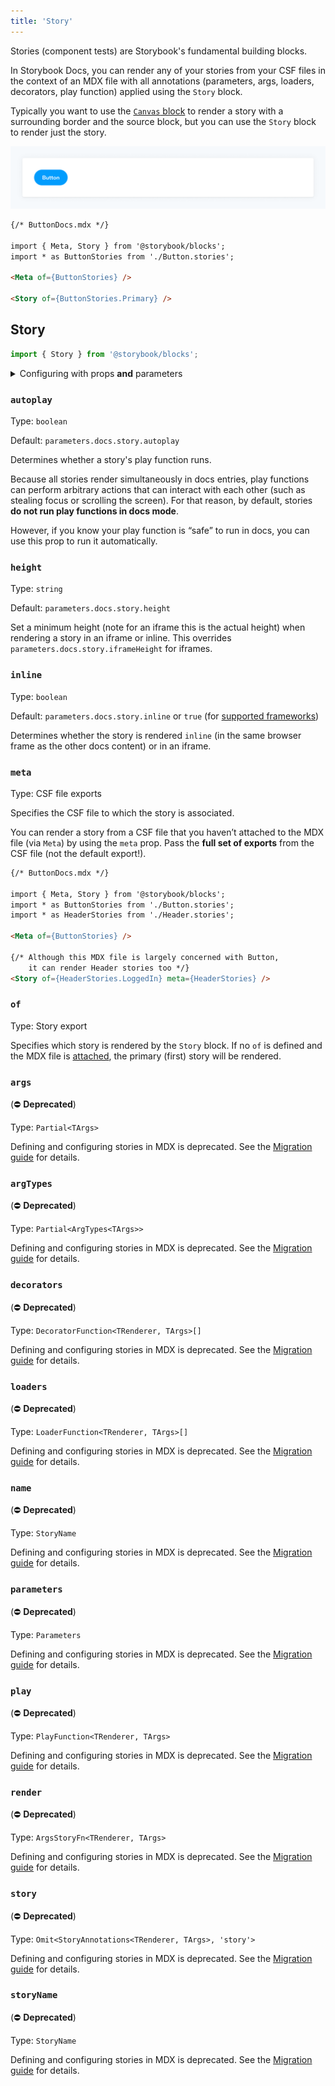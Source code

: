 ```yaml
---
title: 'Story'
---
```


<YouTubeCallout id="uAA1JvLcl-w" title="Avoid Documentation Nightmares with Storybook's Story Doc Block" params='start=124' />

Stories (component tests) are Storybook's fundamental building blocks.

In Storybook Docs, you can render any of your stories from your CSF files in the context of an MDX file with all annotations (parameters, args, loaders, decorators, play function) applied using the `Story` block.

<div class="aside">

Typically you want to use the [`Canvas` block](./doc-block-canvas.md) to render a story with a surrounding border and the source block, but you can use the `Story` block to render just the story.

</div>

![Screenshot of Story block](./doc-block-story.png)

<!-- prettier-ignore-start -->
```md
{/* ButtonDocs.mdx */}

import { Meta, Story } from '@storybook/blocks';
import * as ButtonStories from './Button.stories';

<Meta of={ButtonStories} />

<Story of={ButtonStories.Primary} />
```
<!-- prettier-ignore-end -->

## Story

```js
import { Story } from '@storybook/blocks';
```

<details>
<summary>Configuring with props <strong>and</strong> parameters</summary>

ℹ️ Like most blocks, the `Story` block is configured with props in MDX. Many of those props derive their default value from a corresponding [parameter](../writing-stories/parameters.md) in the block's namespace, `parameters.docs.story`.

The following `autoplay` configurations are equivalent:

<!-- prettier-ignore-start -->

<CodeSnippets
  paths={[
    'angular/api-doc-block-story-parameter.ts.mdx',
    'web-components/api-doc-block-story-parameter.js.mdx',
    'web-components/api-doc-block-story-parameter.ts.mdx',
    'common/api-doc-block-story-parameter.js.mdx',
    'common/api-doc-block-story-parameter.ts.mdx',
  ]}
/>

<!-- prettier-ignore-end -->

<!-- prettier-ignore-start -->
```md
{/* ButtonDocs.mdx */}

<Story of={ButtonStories.Basic} autoplay />
```
<!-- prettier-ignore-end -->

The example above applied the parameter at the [story](../writing-stories/parameters.md#story-parameters) level, but it could also be applied at the [component](../writing-stories/parameters.md#component-parameters) (or meta) level or [project](../writing-stories/parameters.md#global-parameters) level.

</details>

### `autoplay`

Type: `boolean`

Default: `parameters.docs.story.autoplay`

Determines whether a story's play function runs.

Because all stories render simultaneously in docs entries, play functions can perform arbitrary actions that can interact with each other (such as stealing focus or scrolling the screen). For that reason, by default, stories **do not run play functions in docs mode**.

However, if you know your play function is “safe” to run in docs, you can use this prop to run it automatically.

### `height`

Type: `string`

Default: `parameters.docs.story.height`

Set a minimum height (note for an iframe this is the actual height) when rendering a story in an iframe or inline. This overrides `parameters.docs.story.iframeHeight` for iframes.

### `inline`

Type: `boolean`

Default: `parameters.docs.story.inline` or `true` (for [supported frameworks](../configure/frameworks-feature-support.md))

Determines whether the story is rendered `inline` (in the same browser frame as the other docs content) or in an iframe.

### `meta`

Type: CSF file exports

Specifies the CSF file to which the story is associated.

You can render a story from a CSF file that you haven’t attached to the MDX file (via `Meta`) by using the `meta` prop. Pass the **full set of exports** from the CSF file (not the default export!).

<!-- prettier-ignore-start -->
```md
{/* ButtonDocs.mdx */}

import { Meta, Story } from '@storybook/blocks';
import * as ButtonStories from './Button.stories';
import * as HeaderStories from './Header.stories';

<Meta of={ButtonStories} />

{/* Although this MDX file is largely concerned with Button,
    it can render Header stories too */}
<Story of={HeaderStories.LoggedIn} meta={HeaderStories} />
```
<!-- prettier-ignore-end -->

### `of`

Type: Story export

Specifies which story is rendered by the `Story` block. If no `of` is defined and the MDX file is [attached](./doc-block-meta.md#attached-vs-unattached), the primary (first) story will be rendered.

<YouTubeCallout id="uAA1JvLcl-w" title="Avoid Documentation Nightmares with Storybook's Story Doc Block configuration" params='start=160' />

### `args`

(⛔️ **Deprecated**)

Type: `Partial<TArgs>`

Defining and configuring stories in MDX is deprecated. See the [Migration guide](https://github.com/storybookjs/storybook/blob/next/MIGRATION.md#mdx-docs-files) for details.

### `argTypes`

(⛔️ **Deprecated**)

Type: `Partial<ArgTypes<TArgs>>`

Defining and configuring stories in MDX is deprecated. See the [Migration guide](https://github.com/storybookjs/storybook/blob/next/MIGRATION.md#mdx-docs-files) for details.

### `decorators`

(⛔️ **Deprecated**)

Type: `DecoratorFunction<TRenderer, TArgs>[]`

Defining and configuring stories in MDX is deprecated. See the [Migration guide](https://github.com/storybookjs/storybook/blob/next/MIGRATION.md#mdx-docs-files) for details.

### `loaders`

(⛔️ **Deprecated**)

Type: `LoaderFunction<TRenderer, TArgs>[]`

Defining and configuring stories in MDX is deprecated. See the [Migration guide](https://github.com/storybookjs/storybook/blob/next/MIGRATION.md#mdx-docs-files) for details.

### `name`

(⛔️ **Deprecated**)

Type: `StoryName`

Defining and configuring stories in MDX is deprecated. See the [Migration guide](https://github.com/storybookjs/storybook/blob/next/MIGRATION.md#mdx-docs-files) for details.

### `parameters`

(⛔️ **Deprecated**)

Type: `Parameters`

Defining and configuring stories in MDX is deprecated. See the [Migration guide](https://github.com/storybookjs/storybook/blob/next/MIGRATION.md#mdx-docs-files) for details.

### `play`

(⛔️ **Deprecated**)

Type: `PlayFunction<TRenderer, TArgs>`

Defining and configuring stories in MDX is deprecated. See the [Migration guide](https://github.com/storybookjs/storybook/blob/next/MIGRATION.md#mdx-docs-files) for details.

### `render`

(⛔️ **Deprecated**)

Type: `ArgsStoryFn<TRenderer, TArgs>`

Defining and configuring stories in MDX is deprecated. See the [Migration guide](https://github.com/storybookjs/storybook/blob/next/MIGRATION.md#mdx-docs-files) for details.

### `story`

(⛔️ **Deprecated**)

Type: `Omit<StoryAnnotations<TRenderer, TArgs>, 'story'>`

Defining and configuring stories in MDX is deprecated. See the [Migration guide](https://github.com/storybookjs/storybook/blob/next/MIGRATION.md#mdx-docs-files) for details.

### `storyName`

(⛔️ **Deprecated**)

Type: `StoryName`

Defining and configuring stories in MDX is deprecated. See the [Migration guide](https://github.com/storybookjs/storybook/blob/next/MIGRATION.md#mdx-docs-files) for details.
